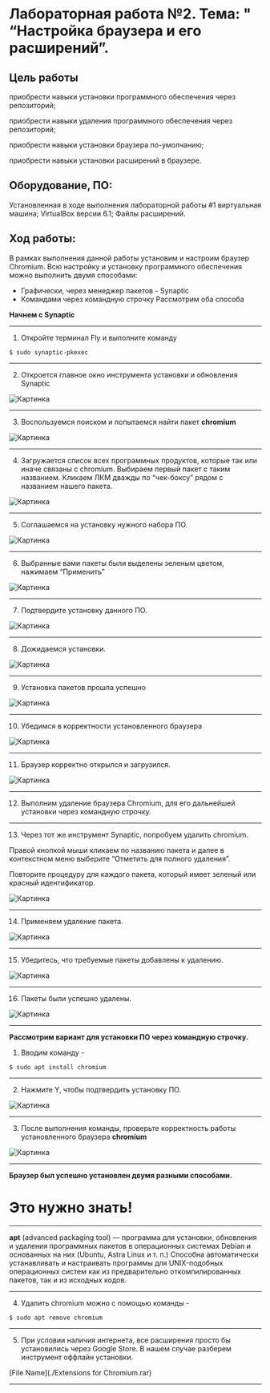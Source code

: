 # Лабораторная работа №2. Тема: " “Настройка браузера и его расширений”.

Цель работы
----------
приобрести навыки установки программного обеспечения через репозиторий;

приобрести навыки удаления программного обеспечения через репозиторий;

приобрести навыки установки браузера по-умолчанию;

приобрести навыки установки расширений в браузере.


Оборудование, ПО:
----------

Установленная в ходе выполнения лабораторной работы #1 виртуальная машина;
VirtualBox версии 6.1;
Файлы расширений.

Ход работы:
----------

В рамках выполнения данной работы установим и настроим браузер Chromium.
Всю настройку и установку программного обеспечения можно выполнить двумя
способами:
 * Графически, через менеджер пакетов - Synaptic
 * Командами через командную строчку
 Рассмотрим оба способа

 **Начнем с Synaptic**

---------------

1) Откройте терминал Fly и выполните команду
 ```console
 $ sudo synaptic-pkexec
 ```

---------------------
2) Откроется главное окно инструмента установки и обновления Synaptic

![Картинка](./Screen1.png)

---------------------

3) Воспользуемся поиском и попытаемся найти пакет **chromium**

![Картинка](./Screen2.png)

---------------------

4) Загружается список всех программных продуктов, которые так или иначе
связаны с chromium. Выбираем первый пакет с таким названием. Кликаем ЛКМ
дважды по “чек-боксу” рядом с названием нашего пакета.

![Картинка](./Screen3.png)

---------------------

5)  Соглашаемся на установку нужного набора ПО.

![Картинка](./Screen4.png)

---------------------

6) Выбранные вами пакеты были выделены зеленым цветом, нажимаем
“Применить”

![Картинка](./Screen5.png)

---------------------

7) Подтвердите установку данного ПО.

![Картинка](./Screen6.png)

---------------------

8) Дожидаемся  установки.

![Картинка](./Screen7.png)

---------------------

9) Установка пакетов прошла успешно

![Картинка](./Screen8.png)

---------------------

10) Убедимся в корректности установленного браузера

![Картинка](./Screen9.png)

---------------------

11) Браузер корректно открылся и загрузился.

![Картинка](./Screen10.png)

---------------------

12) Выполним удаление браузера Chromium, для его дальнейшей установки через
командную строчку.

---------------------

13) Через тот же инструмент Synaptic, попробуем удалить chromium.

Правой кнопкой мыши кликаем по названию пакета и далее в контекстном меню выберите “Отметить для полного удаления”.

Повторите процедуру для каждого пакета, который имеет зеленый или красный
идентификатор.

![Картинка](./Screen11.png)

---------------------

14) Применяем удаление пакета.

![Картинка](./Screen12.png)

---------------------

15) Убедитесь, что требуемые пакеты добавлены к удалению.

![Картинка](./Screen13.png)

---------------------

16) Пакеты были успешно удалены.

![Картинка](./Screen14.png)

---------------------

**Рассмотрим вариант для установки ПО через командную строчку.**

1) Вводим команду -
```console
$ sudo apt install chromium
```
---------------------

2) Нажмите Y, чтобы подтвердить установку ПО.

![Картинка](./Screen15.png)

---------------------

3) После выполнения команды, проверьте корректность работы установленного
браузера **chromium**

![Картинка](./Screen16.png)

---------------------

**Браузер был успешно установлен двумя разными способами.**

# Это нужно знать!


---------------

**apt** (advanced packaging tool) — программа для установки, обновления и удаления
программных пакетов в операционных системах Debian и основанных на них (Ubuntu,
Astra Linux и т. п.) Способна автоматически устанавливать и настраивать программы для
UNIX-подобных операционных систем как из предварительно откомпилированных
пакетов, так и из исходных кодов.

---------------------

4) Удалить chromium можно с помощью команды -
```console
$ sudo apt remove chromium
```

---------------------

5)  При условии наличия интернета, все расширения просто бы установились через
Google Store. В нашем случае разберем инструмент оффлайн установки.

[File Name](./Extensions for Chromium.rar)

---------------------
